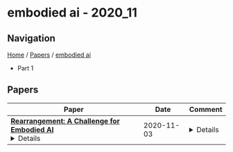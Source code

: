 # embodied ai - 2020_11

## Navigation

[Home](https://lixin97.github.io/arXivRadar) / [Papers](https://lixin97.github.io/arXivRadar/papers) / [embodied ai](https://lixin97.github.io/arXivRadar/papers/embodied_ai)

- Part 1

## Papers

| **Paper** | **Date** | **Comment** |
| --- | --- | --- |
| **[Rearrangement: A Challenge for Embodied AI](http://arxiv.org/abs/2011.01975v1)**<details>We describe a framework for research and evaluation in Embodied AI. Our proposal is based on a canonical task: Rearrangement. A standard task can focus the development of new techniques and serve as a source of trained models that can be transferred to other settings. In the rearrangement task, the goal is to bring a given physical environment into a specified state. The goal state can be specified by object poses, by images, by a description in language, or by letting the agent experience the environment in the goal state. We characterize rearrangement scenarios along different axes and describe metrics for benchmarking rearrangement performance. To facilitate research and exploration, we present experimental testbeds of rearrangement scenarios in four different simulation environments. We anticipate that other datasets will be released and new simulation platforms will be built to support training of rearrangement agents and their deployment on physical systems.</details> | 2020-11-03 | <details>Authors are listed in alphabetical order</details> |
